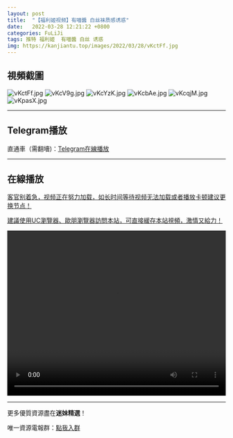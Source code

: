 ```yaml
---
layout: post
title:  "【福利姬视频】有喵醬 白丝袜质感诱惑"
date:   2022-03-28 12:21:22 +0800
categories: FuLiJi
tags: 推特 福利姬  有喵醬 白丝 诱惑
img: https://kanjiantu.top/images/2022/03/28/vKctFf.jpg
---
```



## 視頻截圖

![vKctFf.jpg](https://kanjiantu.top/images/2022/03/28/vKctFf.jpg)
![vKcV9g.jpg](https://kanjiantu.top/images/2022/03/28/vKcV9g.jpg)
![vKcYzK.jpg](https://kanjiantu.top/images/2022/03/28/vKcYzK.jpg)
![vKcbAe.jpg](https://kanjiantu.top/images/2022/03/28/vKcbAe.jpg)
![vKcqjM.jpg](https://kanjiantu.top/images/2022/03/28/vKcqjM.jpg)
![vKpasX.jpg](https://kanjiantu.top/images/2022/03/28/vKpasX.jpg)

* * *
## Telegram播放

直通車（需翻墻)：[Telegram在線播放](https://t.me/mimeijingxuan/408)

* * *
## 在線播放
<u>客官别着急，视频正在努力加载，如长时间等待视频无法加载或者播放卡顿建议更换节点！</u>

<u>建議使用UC瀏覽器、歐朋瀏覽器訪問本站，可直接緩存本站視頻，激情又給力！</u>
<center><video src="https://cdn.publer.io/uploads/videos/6246d277db279732fb55be68/4571631b3ec36586571af8924f086402.mp4" width="100%" height="380px" controls="controls"></video></center>


* * *
更多優質資源盡在**迷妹精選**！

唯一資源電報群：[點我入群](https://t.me/mimeijingxuan)


